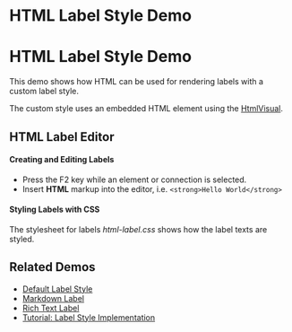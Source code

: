 <!--
 //////////////////////////////////////////////////////////////////////////////
 // @license
 // This file is part of yFiles for HTML 2.6.
 // Use is subject to license terms.
 //
 // Copyright (c) 2000-2023 by yWorks GmbH, Vor dem Kreuzberg 28,
 // 72070 Tuebingen, Germany. All rights reserved.
 //
 //////////////////////////////////////////////////////////////////////////////
-->
# HTML Label Style Demo

# HTML Label Style Demo

This demo shows how HTML can be used for rendering labels with a custom label style.

The custom style uses an embedded HTML element using the [HtmlVisual](https://docs.yworks.com/yfileshtml/#/api/HtmlVisual).

## HTML Label Editor

#### Creating and Editing Labels

- Press the F2 key while an element or connection is selected.
- Insert **HTML** markup into the editor, i.e. `<strong>Hello World</strong>`

#### Styling Labels with CSS

The stylesheet for labels _html-label.css_ shows how the label texts are styled.

## Related Demos

- [Default Label Style](../default-label-style/)
- [Markdown Label](../markdownlabel/)
- [Rich Text Label](../richtextlabel/)
- [Tutorial: Label Style Implementation](../../tutorial-style-implementation-label/01-render-label-text/)
